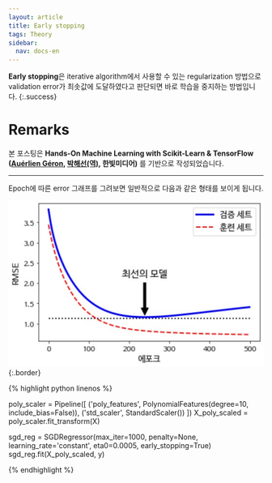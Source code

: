 ```yaml
---
layout: article
title: Early stopping
tags: Theory
sidebar:
  nav: docs-en
---
```


**Early stopping**은 iterative algorithm에서 사용할 수 있는 regularization 방법으로 validation error가 최솟값에 도달하였다고 판단되면 바로 학습을 중지하는 방법입니다.
{:.success}

<!-- more -->

# Remarks
본 포스팅은 **Hands-On Machine Learning with Scikit-Learn & TensorFlow ([Auérlien Géron](https://github.com/ageron/handson-ml), [박해선(역)](https://github.com/rickiepark/handson-ml), 한빛미디어)** 를 기반으로 작성되었습니다.

---

Epoch에 따른 error 그래프를 그려보면 일반적으로 다음과 같은 형태를 보이게 됩니다. <br>

![Image](https://raw.githubusercontent.com/djy-git/djy-git.github.io/master/_posts/assets/es_1.jpg){:.border} <br>

{% highlight python linenos %}

poly_scaler = Pipeline([
    ('poly_features', PolynomialFeatures(degree=10, include_bias=False)),
    ('std_scaler', StandardScaler())
])
X_poly_scaled = poly_scaler.fit_transform(X)

sgd_reg = SGDRegressor(max_iter=1000, penalty=None, learning_rate='constant', eta0=0.0005, early_stopping=True)
sgd_reg.fit(X_poly_scaled, y)

{% endhighlight %}
